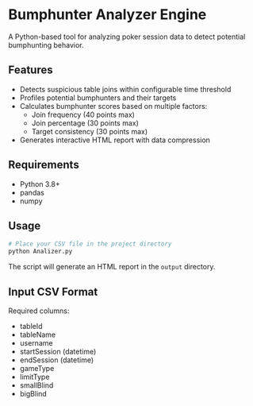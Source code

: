 # Bumphunter Analyzer Engine

A Python-based tool for analyzing poker session data to detect potential bumphunting behavior.

## Features
- Detects suspicious table joins within configurable time threshold
- Profiles potential bumphunters and their targets
- Calculates bumphunter scores based on multiple factors:
  - Join frequency (40 points max)
  - Join percentage (30 points max)
  - Target consistency (30 points max)
- Generates interactive HTML report with data compression

## Requirements
- Python 3.8+
- pandas
- numpy

## Usage
```bash
# Place your CSV file in the project directory
python Analizer.py
```

The script will generate an HTML report in the `output` directory.

## Input CSV Format
Required columns:
- tableId
- tableName
- username
- startSession (datetime)
- endSession (datetime)
- gameType
- limitType
- smallBlind
- bigBlind